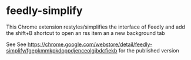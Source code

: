 feedly-simplify
===============

This Chrome extension restyles/simplifies the interface of Feedly and add the shift+B shortcut to open an rss item an a new background tab

See See https://chrome.google.com/webstore/detail/feedly-simplify/fgepkmmkpkdoppdjenceolgjbdcfiekb for the published version
